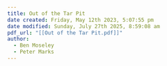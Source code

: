 ```yaml
---
title: Out of the Tar Pit
date created: Friday, May 12th 2023, 5:07:55 pm
date modified: Sunday, July 27th 2025, 8:59:08 am
pdf_url: "[[Out of the Tar Pit.pdf]]"
author:
  - Ben Moseley
  - Peter Marks
---
```

